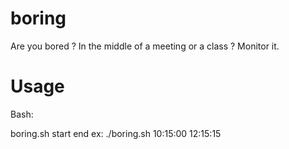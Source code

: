 boring
=======

Are you bored ? In the middle of a meeting or a class ? Monitor it.

Usage
======

Bash:

boring.sh start end
ex: ./boring.sh 10:15:00 12:15:15
